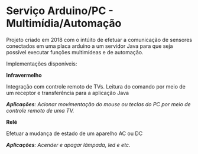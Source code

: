 # Serviço Arduino/PC - Multimídia/Automação

Projeto criado em 2018 com o intúito de efetuar a comunicação de sensores conectados em uma placa arduíno a um servidor Java para que seja possível executar funções multimídeas e de automação.


Implementações disponíveis:


**Infravermelho**

Integração com controle remoto de TVs. Leitura do comando por meio de um receptor e transferência para a aplicação Java

***Aplicações**: Acionar movimentação do mouse ou teclas do PC por meio de controle remoto de uma TV.*



**Relé**

Efetuar a mudança de estado de um aparelho AC ou DC

***Aplicações**: Acender e apagar lâmpada, led e etc.*
